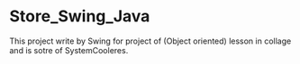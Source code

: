 # Store_Swing_Java
This project write by Swing for project of (Object oriented) lesson in collage and is sotre of SystemCooleres.
